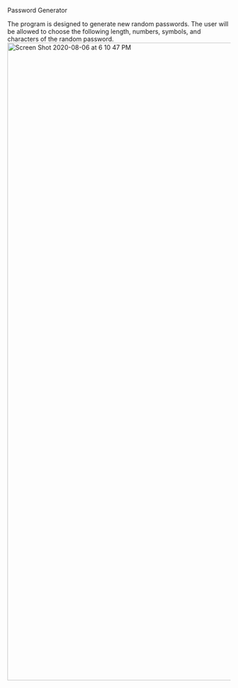 Password Generator






The program is designed to generate new random passwords. The user will be allowed to choose the following length, numbers, symbols, and characters 
of the random password.
<img width="1440" alt="Screen Shot 2020-08-06 at 6 10 47 PM" src="https://user-images.githubusercontent.com/65985907/89591594-30525580-d810-11ea-864b-823d5533f8cf.png">

